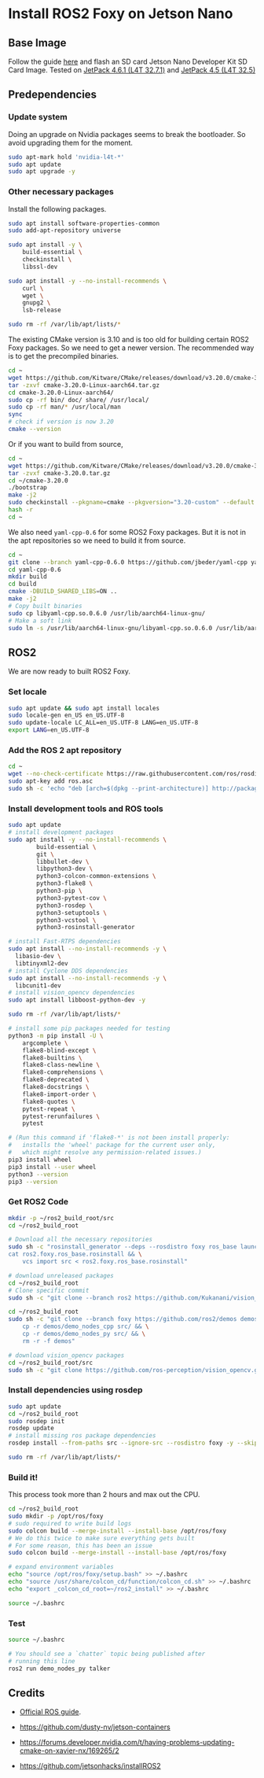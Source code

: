 # Install ROS2 Foxy on Jetson Nano

## Base Image

Follow the guide [here](https://developer.nvidia.com/embedded/learn/get-started-jetson-nano-devkit#write-linux) and flash an SD card Jetson Nano Developer Kit SD Card Image. Tested on [JetPack 4.6.1 (L4T 32.7.1)](https://developer.nvidia.com/embedded/jetpack-sdk-461) and [JetPack 4.5 (L4T 32.5)](https://developer.nvidia.com/embedded/jetpack-sdk-45-archive)

## Predependencies

### Update system

Doing an upgrade on Nvidia packages seems to break the bootloader. So avoid upgrading them for the moment.

```bash
sudo apt-mark hold 'nvidia-l4t-*'
sudo apt update
sudo apt upgrade -y
```

### Other necessary packages

Install the following packages.
```bash
sudo apt install software-properties-common
sudo add-apt-repository universe

sudo apt install -y \
    build-essential \
    checkinstall \
    libssl-dev

sudo apt install -y --no-install-recommends \
    curl \
    wget \
    gnupg2 \
    lsb-release

sudo rm -rf /var/lib/apt/lists/*
```

The existing CMake version is 3.10 and is too old for building certain ROS2 Foxy
packages. So we need to get a newer version. The recommended way is to get the precompiled binaries.

```bash
cd ~
wget https://github.com/Kitware/CMake/releases/download/v3.20.0/cmake-3.20.0-Linux-aarch64.tar.gz
tar -zxvf cmake-3.20.0-Linux-aarch64.tar.gz
cd cmake-3.20.0-Linux-aarch64/
sudo cp -rf bin/ doc/ share/ /usr/local/
sudo cp -rf man/* /usr/local/man
sync
# check if version is now 3.20
cmake --version
```

Or if you want to build from source,

```bash
cd ~
wget https://github.com/Kitware/CMake/releases/download/v3.20.0/cmake-3.20.0.tar.gz
tar -zvxf cmake-3.20.0.tar.gz
cd ~/cmake-3.20.0
./bootstrap
make -j2
sudo checkinstall --pkgname=cmake --pkgversion="3.20-custom" --default
hash -r
cd ~
```

We also need `yaml-cpp-0.6` for some ROS2 Foxy packages. But it is not in the apt repositories so we need to build it from source.

```bash
cd ~
git clone --branch yaml-cpp-0.6.0 https://github.com/jbeder/yaml-cpp yaml-cpp-0.6
cd yaml-cpp-0.6
mkdir build
cd build
cmake -DBUILD_SHARED_LIBS=ON ..
make -j2
# Copy built binaries
sudo cp libyaml-cpp.so.0.6.0 /usr/lib/aarch64-linux-gnu/
# Make a soft link
sudo ln -s /usr/lib/aarch64-linux-gnu/libyaml-cpp.so.0.6.0 /usr/lib/aarch64-linux-gnu/libyaml-cpp.so.0.6
```

## ROS2

We are now ready to built ROS2 Foxy.

### Set locale

```bash
sudo apt update && sudo apt install locales
sudo locale-gen en_US en_US.UTF-8
sudo update-locale LC_ALL=en_US.UTF-8 LANG=en_US.UTF-8
export LANG=en_US.UTF-8
```

### Add the ROS 2 apt repository

```bash
cd ~
wget --no-check-certificate https://raw.githubusercontent.com/ros/rosdistro/master/ros.asc
sudo apt-key add ros.asc
sudo sh -c 'echo "deb [arch=$(dpkg --print-architecture)] http://packages.ros.org/ros2/ubuntu $(lsb_release -cs) main" > /etc/apt/sources.list.d/ros2-latest.list'
```

### Install development tools and ROS tools

```bash
sudo apt update
# install development packages
sudo apt install -y --no-install-recommends \
        build-essential \
        git \
        libbullet-dev \
        libpython3-dev \
        python3-colcon-common-extensions \
        python3-flake8 \
        python3-pip \
        python3-pytest-cov \
        python3-rosdep \
        python3-setuptools \
        python3-vcstool \
        python3-rosinstall-generator

# install Fast-RTPS dependencies
sudo apt install --no-install-recommends -y \
  libasio-dev \
  libtinyxml2-dev
# install Cyclone DDS dependencies
sudo apt install --no-install-recommends -y \
  libcunit1-dev
# install vision_opencv dependencies
sudo apt install libboost-python-dev -y

sudo rm -rf /var/lib/apt/lists/*
```

```bash
# install some pip packages needed for testing
python3 -m pip install -U \
    argcomplete \
    flake8-blind-except \
    flake8-builtins \
    flake8-class-newline \
    flake8-comprehensions \
    flake8-deprecated \
    flake8-docstrings \
    flake8-import-order \
    flake8-quotes \
    pytest-repeat \
    pytest-rerunfailures \
    pytest

# (Run this command if 'flake8-*' is not been install properly:
#   installs the 'wheel' package for the current user only,
#   which might resolve any permission-related issues.)
pip3 install wheel
pip3 install --user wheel
python3 --version
pip3 --version
```

### Get ROS2 Code

```bash
mkdir -p ~/ros2_build_root/src
cd ~/ros2_build_root

# Download all the necessary repositories
sudo sh -c "rosinstall_generator --deps --rosdistro foxy ros_base launch_xml launch_yaml example_interfaces > ros2.foxy.ros_base.rosinstall && \
cat ros2.foxy.ros_base.rosinstall && \
    vcs import src < ros2.foxy.ros_base.rosinstall"
```

```bash
# download unreleased packages
cd ~/ros2_build_root
# Clone specific commit
sudo sh -c "git clone --branch ros2 https://github.com/Kukanani/vision_msgs src/vision_msgs && cd src/vision_msgs && git reset --hard ad6e80ee7bb2eb1d5d687568f71abece7c0b6941"

cd ~/ros2_build_root
sudo sh -c "git clone --branch foxy https://github.com/ros2/demos demos && \
    cp -r demos/demo_nodes_cpp src/ && \
    cp -r demos/demo_nodes_py src/ && \
    rm -r -f demos"

# download vision_opencv packages
cd ~/ros2_build_root/src
sudo sh -c "git clone https://github.com/ros-perception/vision_opencv.git -b foxy"
```

### Install dependencies using rosdep

```bash
sudo apt update
cd ~/ros2_build_root
sudo rosdep init
rosdep update
# install missing ros package dependencies
rosdep install --from-paths src --ignore-src --rosdistro foxy -y --skip-keys "console_bridge fastcdr fastrtps rti-connext-dds-5.3.1 urdfdom_headers qt_gui"

sudo rm -rf /var/lib/apt/lists/*
```

### Build it!

This process took more than 2 hours and max out the CPU.

```bash
cd ~/ros2_build_root
sudo mkdir -p /opt/ros/foxy
# sudo required to write build logs
sudo colcon build --merge-install --install-base /opt/ros/foxy
# We do this twice to make sure everything gets built
# For some reason, this has been an issue
sudo colcon build --merge-install --install-base /opt/ros/foxy

# expand environment variables
echo "source /opt/ros/foxy/setup.bash" >> ~/.bashrc
echo "source /usr/share/colcon_cd/function/colcon_cd.sh" >> ~/.bashrc
echo "export _colcon_cd_root=~/ros2_install" >> ~/.bashrc

source ~/.bashrc
```

### Test

```bash
source ~/.bashrc

# You should see a `chatter` topic being published after
# running this line
ros2 run demo_nodes_py talker
```

## Credits

*  [Official ROS guide](https://docs.ros.org/en/foxy/Installation/Alternatives/Ubuntu-Development-Setup.html).

* https://github.com/dusty-nv/jetson-containers

* https://forums.developer.nvidia.com/t/having-problems-updating-cmake-on-xavier-nx/169265/2

* https://github.com/jetsonhacks/installROS2
